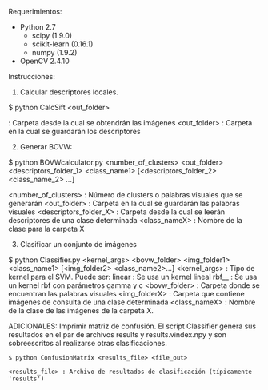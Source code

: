Requerimientos:
- Python 2.7
	* scipy (1.9.0)
	* scikit-learn (0.16.1)
	* numpy (1.9.2)
- OpenCV 2.4.10

Instrucciones:
1) Calcular descriptores locales.

$ python CalcSift <folder> <out_folder>

<folder> : Carpeta desde la cual se obtendrán las imágenes
<out_folder> : Carpeta en la cual se guardarán los descriptores

2) Generar BOVW:

$ python BOVWcalculator.py <number_of_clusters> <out_folder> <descriptors_folder_1> <class_name1> [<descriptors_folder_2> <class_name_2> ...]

<number_of_clusters> : Número de clusters o palabras visuales que se generarán
<out_folder> : Carpeta en la cual se guardarán las palabras visuales
<descriptors_folder_X> : Carpeta desde la cual se leerán descriptores de una clase determinada
<class_nameX> : Nombre de la clase para la carpeta X

3) Clasificar un conjunto de imágenes

$ python Classifier.py <kernel_args> <bovw_folder> <img_folder1> <class_name1> [<img_folder2> <class_name2>...]
<kernel_args> : Tipo de kernel para el SVM.
	Puede ser:
		linear : Se usa un kernel lineal
		rbf_<gamma>_<c> : Se usa un kernel rbf con parámetros gamma y c
<bovw_folder> : Carpeta donde se encuentran las palabras visuales
<img_folderX> : Carpeta que contiene imágenes de consulta de una clase determinada
<class_nameX> : Nombre de la clase de las imágenes de la carpeta X.



ADICIONALES:
Imprimir matriz de confusión.
	El script Classifier genera sus resultados en el par de archivos results y results.vindex.npy y son sobreescritos al realizarse otras clasificaciones.
	
	$ python ConfusionMatrix <results_file> <file_out>
	
	<results_file> : Archivo de resultados de clasificación (típicamente 'results')